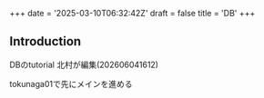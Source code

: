 +++
date = '2025-03-10T06:32:42Z'
draft = false
title = 'DB'
+++

## Introduction

DBのtutorial
北村が編集(202606041612)

tokunaga01で先にメインを進める



